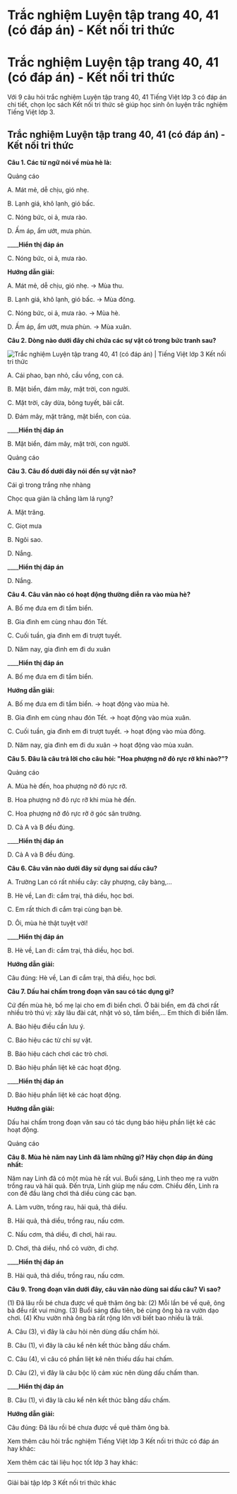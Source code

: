 # Trắc nghiệm Luyện tập trang 40, 41 (có đáp án) - Kết nối tri thức

# Trắc nghiệm Luyện tập trang 40, 41 (có đáp án) - Kết nối tri thức

Với 9 câu hỏi trắc nghiệm Luyện tập trang 40, 41 Tiếng Việt lớp 3 có đáp án chi tiết, chọn lọc sách Kết nối tri thức sẽ giúp học sinh ôn luyện trắc nghiệm Tiếng Việt lớp 3.

## Trắc nghiệm Luyện tập trang 40, 41 (có đáp án) - Kết nối tri thức

**Câu 1. Các từ ngữ nói về mùa hè là:**

Quảng cáo

A. Mát mẻ, dễ chịu, gió nhẹ.

B. Lạnh giá, khô lạnh, gió bấc.

C. Nóng bức, oi ả, mưa rào.

D. Ấm áp, ẩm ướt, mưa phùn.

____**Hiển thị đáp án**

C. Nóng bức, oi ả, mưa rào.

**Hướng dẫn giải:**

A. Mát mẻ, dễ chịu, gió nhẹ. → Mùa thu.

B. Lạnh giá, khô lạnh, gió bấc. → Mùa đông.

C. Nóng bức, oi ả, mưa rào. → Mùa hè.

D. Ấm áp, ẩm ướt, mưa phùn. → Mùa xuân.

**Câu 2. Dòng nào dưới đây chỉ chứa các sự vật có trong bức tranh sau?**

![Trắc nghiệm Luyện tập trang 40, 41 \(có đáp án\) | Tiếng Việt lớp 3 Kết nối tri thức](https://vietjack.com/tieng-viet-3-kn/images/trac-nghiem-luyen-tap-trang-40-41.PNG)

A. Cái phao, bạn nhỏ, cầu vồng, con cá.

B. Mặt biển, đám mây, mặt trời, con người.

C. Mặt trời, cây dừa, bông tuyết, bãi cắt.

D. Đám mây, mặt trăng, mặt biển, con của.

____**Hiển thị đáp án**

B. Mặt biển, đám mây, mặt trời, con người.

Quảng cáo

**Câu 3. Câu đố dưới đây nói đến sự vật nào?**

Cái gì trong trắng nhẹ nhàng

Chọc qua giản là chẳng làm lá rụng?

A. Mặt trăng.

C. Giọt mưa

B. Ngôi sao.

D. Nắng.

____**Hiển thị đáp án**

D. Nắng.

**Câu 4. Câu văn nào có hoạt động thường diễn ra vào mùa hè?**

A. Bố mẹ đưa em đi tắm biển.

B. Gia đình em cùng nhau đón Tết.

C. Cuối tuần, gia đình em đi trượt tuyết.

D. Năm nay, gia đình em đi du xuân

____**Hiển thị đáp án**

A. Bố mẹ đưa em đi tắm biển.

**Hướng dẫn giải:**

A. Bố mẹ đưa em đi tắm biển. → hoạt động vào mùa hè.

B. Gia đình em cùng nhau đón Tết. → hoạt động vào mùa xuân.

C. Cuối tuần, gia đình em đi trượt tuyết. → hoạt động vào mùa đông.

D. Năm nay, gia đình em đi du xuân → hoạt động vào mùa xuân.

**Câu 5. Đâu là câu trả lời cho câu hỏi: "Hoa phượng nở đỏ rực rỡ khi nào?”?**

Quảng cáo

A. Mùa hè đến, hoa phượng nở đỏ rực rỡ.

B. Hoa phượng nở đỏ rực rỡ khi mùa hè đến.

C. Hoa phượng nở đỏ rực rỡ ở góc sân trường.

D. Cả A và B đều đúng.

____**Hiển thị đáp án**

D. Cả A và B đều đúng.

**Câu 6. Câu văn nào dưới đây sử dụng sai dấu câu?**

A. Trường Lan có rất nhiều cây: cây phượng, cây bàng,...

B. Hè về, Lan đi: cắm trại, thả diều, học bơi.

C. Em rất thích đi cắm trại cùng bạn bè.

D. Ôi, mùa hè thật tuyệt vời!

____**Hiển thị đáp án**

B. Hè về, Lan đi: cắm trại, thả diều, học bơi.

**Hướng dẫn giải:**

Câu đúng: Hè về, Lan đi cắm trại, thả diều, học bơi.

**Câu 7. Dấu hai chấm trong đoạn văn sau có tác dụng gì?**

Cứ đến mùa hè, bố mẹ lại cho em đi biển chơi. Ở bãi biển, em đã chơi rất nhiều trò thú vị: xây lâu đài cát, nhặt vỏ sò, tắm biển,... Em thích đi biển lắm.

A. Báo hiệu điều cần lưu ý.

C. Báo hiệu các từ chỉ sự vật.

B. Báo hiệu cách chơi các trò chơi.

D. Báo hiệu phần liệt kê các hoạt động.

____**Hiển thị đáp án**

D. Báo hiệu phần liệt kê các hoạt động.

**Hướng dẫn giải:**

Dấu hai chấm trong đoạn văn sau có tác dụng báo hiệu phần liệt kê các hoạt động.

Quảng cáo

**Câu 8. Mùa hè năm nay Linh đã làm những gì? Hãy chọn đáp án đúng nhất:**

Năm nay Linh đã có một mùa hè rất vui. Buổi sáng, Linh theo mẹ ra vườn trồng rau và hái quả. Đến trưa, Linh giúp mẹ nấu cơm. Chiều đến, Linh ra con đê đầu làng chơi thả diều cùng các bạn.

A. Làm vườn, trồng rau, hải quả, thả diều.

B. Hải quả, thả diều, trồng rau, nấu cơm.

C. Nấu cơm, thả diều, đi chơi, hái rau.

D. Chơi, thả diều, nhổ cỏ vườn, đi chợ.

____**Hiển thị đáp án**

B. Hải quả, thả diều, trồng rau, nấu cơm.

**Câu 9. Trong đoạn văn dưới đây, câu văn nào dùng sai dấu câu? Vì sao?**

(1) Đã lâu rồi bé chưa được về quê thăm ông bà: (2) Mỗi lần bé về quê, ông bà đều rất vui mừng. (3) Buổi sáng đầu tiên, bé cùng ông bà ra vườn dạo chơi. (4) Khu vườn nhà ông bà rất rộng lớn với biết bao nhiều là trái.

A. Câu (3), vì đây là câu hỏi nên dùng dấu chấm hỏi.

B. Câu (1), vì đây là câu kể nên kết thúc bằng dấu chấm.

C. Câu (4), vì câu có phần liệt kê nên thiếu dấu hai chấm.

D. Câu (2), vì đây là câu bộc lộ cảm xúc nên dùng dấu chấm than.

____**Hiển thị đáp án**

B. Câu (1), vì đây là câu kể nên kết thúc bằng dấu chấm.

**Hướng dẫn giải:**

Câu đúng: Đã lâu rồi bé chưa được về quê thăm ông bà.

Xem thêm câu hỏi trắc nghiệm Tiếng Việt lớp 3 Kết nối tri thức có đáp án hay khác:

Xem thêm các tài liệu học tốt lớp 3 hay khác:

* * *

Giải bài tập lớp 3 Kết nối tri thức khác
